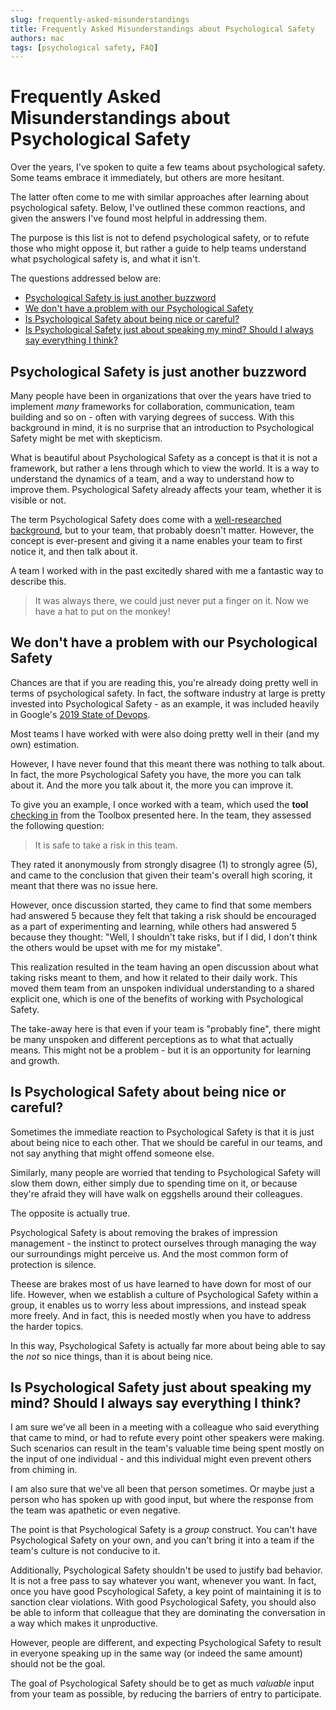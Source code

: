```yaml
---
slug: frequently-asked-misunderstandings
title: Frequently Asked Misunderstandings about Psychological Safety
authors: mac
tags: [psychological safety, FAQ]
---
```


# Frequently Asked Misunderstandings about Psychological Safety

Over the years, I've spoken to quite a few teams about psychological safety. Some teams embrace it immediately, but others are more hesitant.

The latter often come to me with similar approaches after learning about psychological safety.
Below, I've outlined these common reactions, and given the answers I've found most helpful in addressing them.

The purpose is this list is not to defend psychological safety, or to refute those who might oppose it, but rather a guide to help teams understand what psychological safety is, and what it isn't.

The questions addressed below are:

- [Psychological Safety is just another buzzword](#psychological-safety-is-just-another-buzzword)
- [We don't have a problem with our Psychological Safety](#we-dont-have-a-problem-with-our-psychological-safety)
- [Is Psychological Safety about being nice or careful?](#is-psychological-safety-about-being-nice-or-careful)
- [Is Psychological Safety just about speaking my mind? Should I always say everything I think?](#is-psychological-safety-just-about-speaking-my-mind-should-i-always-say-everything-i-think)

## Psychological Safety is just another buzzword

Many people have been in organizations that over the years have tried to implement _many_ frameworks for collaboration, communication, team building and so on - often with varying degrees of success. With this background in mind, it is no surprise that an introduction to Psychological Safety might be met with skepticism.

What is beautiful about Psychological Safety as a concept is that it is not a framework, but rather a lens through which to view the world. It is a way to understand the dynamics of a team, and a way to understand how to improve them. Psychological Safety already affects your team, whether it is visible or not.

The term Psychological Safety does come with a [well-researched background](https://scholar.google.com/scholar?hl=da&as_sdt=0%2C5&q=amy+edmondson+psychological+safety&btnG=&oq=Amy+Edmondson+), but to your team, that probably doesn't matter. However, the concept is ever-present and giving it a name enables your team to first notice it, and then talk about it.

A team I worked with in the past excitedly shared with me a fantastic way to describe this.

> It was always there, we could just never put a finger on it. Now we have a hat to put on the monkey!

## We don't have a problem with our Psychological Safety

Chances are that if you are reading this, you're already doing pretty well in terms of psychological safety. In fact, the software industry at large is pretty invested into Psychological Safety - as an example, it was included heavily in Google's [2019 State of Devops](https://services.google.com/fh/files/misc/state-of-devops-2019.pdf).

Most teams I have worked with were also doing pretty well in their (and my own) estimation.

However, I have never found that this meant there was nothing to talk about. In fact, the more Psychological Safety you have, the more you can talk about it. And the more you talk about it, the more you can improve it.

To give you an example, I once worked with a team, which used the **tool** [checking in](docs/tools/checking-in) from the Toolbox presented here. In the team, they assessed the following question:

> It is safe to take a risk in this team.

They rated it anonymously from strongly disagree (1) to strongly agree (5), and came to the conclusion that given their team's overall high scoring, it meant that there was no issue here.

However, once discussion started, they came to find that some members had answered 5 because they felt that taking a risk should be encouraged as a part of experimenting and learning, while others had answered 5 because they thought: "Well, I shouldn't take risks, but if I did, I don't think the others would be upset with me for my mistake".

This realization resulted in the team having an open discussion about what taking risks meant to them, and how it related to their daily work. This moved them team from an unspoken individual understanding to a shared explicit one, which is one of the benefits of working with Psychological Safety.

The take-away here is that even if your team is "probably fine", there might be many unspoken and different perceptions as to what that actually means. This might not be a problem - but it is an opportunity for learning and growth.

## Is Psychological Safety about being nice or careful?

Sometimes the immediate reaction to Psychological Safety is that it is just about being nice to each other. That we should be careful in our teams, and not say anything that might offend someone else.

Similarly, many people are worried that tending to Psychological Safety will slow them down, either simply due to spending time on it, or because they're afraid they will have walk on eggshells around their colleagues.

The opposite is actually true.

Psychological Safety is about removing the brakes of impression management - the instinct to protect ourselves through managing the way our surroundings might perceive us. And the most common form of protection is silence.

Theese are brakes most of us have learned to have down for most of our life. However, when we establish a culture of Psychological Safety within a group, it enables us to worry less about impressions, and instead speak more freely. And in fact, this is needed mostly when you have to address the harder topics.

In this way, Psychological Safety is actually far more about being able to say the _not_ so nice things, than it is about being nice.

## Is Psychological Safety just about speaking my mind? Should I always say everything I think?

I am sure we've all been in a meeting with a colleague who said everything that came to mind, or had to refute every point other speakers were making. Such scenarios can result in the team's valuable time being spent mostly on the input of one individual - and this individual might even prevent others from chiming in.

I am also sure that we've all been that person sometimes. Or maybe just a person who has spoken up with good input, but where the response from the team was apathetic or even negative.

The point is that Psychological Safety is a _group_ construct. You can't have Psychological Safety on your own, and you can't bring it into a team if the team's culture is not conducive to it.

Additionally, Psychological Safety shouldn't be used to justify bad behavior. It is not a free pass to say whatever you want, whenever you want. In fact, once you have good Pscyhological Safety, a key point of maintaining it is to sanction clear violations. With good Psychological Safety, you should also be able to inform that colleague that they are dominating the conversation in a way which makes it unproductive.

However, people are different, and expecting Psychological Safety to result in everyone speaking up in the same way (or indeed the same amount) should not be the goal.

The goal of Psychological Safety should be to get as much _valuable_ input from your team as possible, by reducing the barriers of entry to participate.
